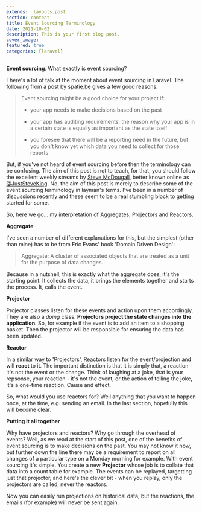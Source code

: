 ```yaml
---
extends: _layouts.post
section: content
title: Event Sourcing Terminology
date: 2021-10-02
description: This is your first blog post.
cover_image: 
featured: true
categories: [laravel]
---
```


**Event sourcing**. What exactly is event sourcing? 

There's a lot of talk at the moment about event sourcing in Laravel. The following from a post by <a href="https://spatie.be/docs/laravel-event-sourcing/v5/introduction">spatie.be</a> gives a few good reasons.

> Event sourcing might be a good choice for your project if:
>
> * your app needs to make decisions based on the past
>
> * your app has auditing requirements: the reason why your app is in a certain state is equally as important as the state itself
>
> * you foresee that there will be a reporting need in the future, but you don't know yet which data you need to collect for those reports

But, if you've not heard of event sourcing before then the terminology can be confusing. The aim of this post is not to teach, for that, you should follow the excellent weekly streams by <a href="https://www.youtube.com/channel/UCBnj7HfncAygGeyymgydZxQ">Steve McDougall</a>, better known online as <a href="https://twitter.com/JustSteveKing">@JustSteveKing</a>. No, the aim of this post is merely to describe some of the event sourcing terminology in layman's terms. I've been in a number of discussions recently and these seem to be a real stumbling block to getting started for some.

So, here we go... my interpretation of Aggregates, Projectors and Reactors.

**Aggregate**

I've seen a number of different explanations for this, but the simplest (other than mine) has to be from Eric Evans' book 'Domain Driven Design': 
> Aggregate: A cluster of associated objects that are treated as a unit for the purpose of data changes.

Because in a nutshell, this is exactly what the aggregate does, it's the starting point. It collects the data, it brings the elements together and starts the process. It, calls the event.


**Projector**

Projector classes listen for these events and action upon them accordingly. They are also a *doing* class. **Projectors project the state changes into the application**. So, for example if the event is to add an item to a shopping basket. Then the projector will be responsible for ensuring the data has been updated.

**Reactor**

In a similar way to 'Projectors', Reactors listen for the event/projection and will **react** to it. The important distinction is that it is simply that, a reaction - it's not the event or the change. Think of laughing at a joke, that is your repsonse, your reaction - it's not the event, or the action of telling the joke, it's a one-time reaction. Cause and effect. 

So, what would you use reactors for? Well anything that you want to happen once, at the time, e.g. sending an email. In the last section, hopefully this will become clear. 

**Putting it all together**

Why have projectors and reactors? Why go through the overhead of events? Well, as we read at the start of this post, one of the benefits of event sourcing is to make decisions on the past. You may not know it now, but further down the line there may be a requirement to report on all changes of a particular type on a Monday morning for example. With event sourcing it's simple. You create a new **Projector** whose job is to collate that data into a count table for example. The events can be replayed, targetting just that projector, and here's the clever bit - when you replay, only the projectors are called, never the reactors.

Now you can easily run projections on historical data, but the reactions, the emails (for example) will never be sent again.





